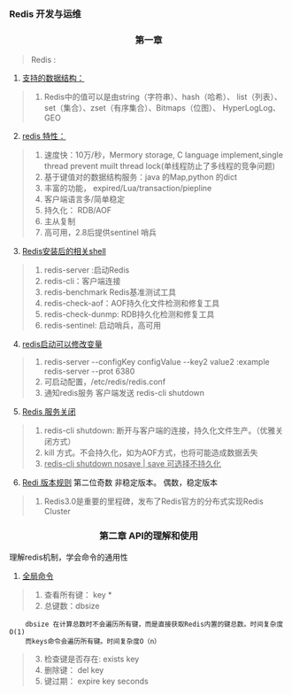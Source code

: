 ### **Redis 开发与运维**

 ### <center>第一章</center>
> Redis :

1. <u>支持的数据结构：</u>
>1. Redis中的值可以是由string（字符串）、hash（哈希）、 list（列表）、set（集合）、zset（有序集合）、Bitmaps（位图）、 HyperLogLog、GEO

2. <u>redis 特性：</u>
>1. 速度快：10万/秒，Mermory storage, C language implement,single thread prevent muilt thread lock(单线程防止了多线程的竞争问题)
>2. 基于键值对的数据结构服务：java 的Map,python 的dict 
>3. 丰富的功能， expired/Lua/transaction/piepline
>4. 客户端语言多/简单稳定
>5. 持久化： RDB/AOF
>6. 主从复制
>7. 高可用，2.8后提供sentinel 哨兵
3. <u>Redis安装后的相关shell</u>
>1. redis-server :启动Redis
>2. redis-cli：客户端连接
>3. redis-benchmark Redis基准测试工具
>4. redis-check-aof：AOF持久化文件检测和修复工具
>5. redis-check-dunmp: RDB持久化检测和修复工具
>6. redis-sentinel: 启动哨兵，高可用
4. <u> redis启动可以修改变量</u>
> 1. redis-server --configKey configValue --key2 value2 :example redis-server --prot 6380
> 2. 可启动配置，/etc/redis/redis.conf
> 3. 通知redis服务  客户端发送 redis-cli shutdown
5. <u>Redis 服务关闭</u>
> 1. redis-cli shutdown: 断开与客户端的连接，持久化文件生产。（优雅关闭方式）
> 2. kill 方式。不会持久化，如为AOF方式，也将可能造成数据丢失
> 3. <u>redis-cli shutdown nosave | save 可选择不持久化</u>
6. <u> Redi 版本规则</u> 第二位奇数 非稳定版本。 偶数，稳定版本
> 1. Redis3.0是重要的里程碑，发布了Redis官方的分布式实现Redis Cluster

### <center>第二章 API的理解和使用</center>
理解redis机制，学会命令的通用性

1. <u>全局命令</u>
> 1. 查看所有键： key *
> 2. 总键数：dbsize
```  
    dbsize 在计算总数时不会遍历所有键，而是直接获取Redis内置的键总数。时间复杂度O(1)
    而keys命令会遍历所有键。时间复杂度O（n）
```
>3. 检查键是否存在: exists key
>4. 删除键： del key
>5. 键过期： expire key seconds
